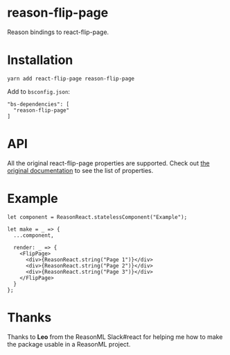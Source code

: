 # reason-flip-page

Reason bindings to react-flip-page.

# Installation

```
yarn add react-flip-page reason-flip-page
```

Add to `bsconfig.json`:

```
"bs-dependencies": [
  "reason-flip-page"
]
```

# API

All the original react-flip-page properties are supported. Check out [the original documentation](https://github.com/darenju/react-flip-page#props) to see the list of properties.

# Example

```reason
let component = ReasonReact.statelessComponent("Example");

let make = _ => {
  ...component,

  render: _ => {
    <FlipPage>
      <div>{ReasonReact.string("Page 1")}</div>
      <div>{ReasonReact.string("Page 2")}</div>
      <div>{ReasonReact.string("Page 3")}</div>
    </FlipPage>
  }
};
```

# Thanks

Thanks to **Leo** from the ReasonML Slack#react for helping me how to make the package usable in a ReasonML project.
